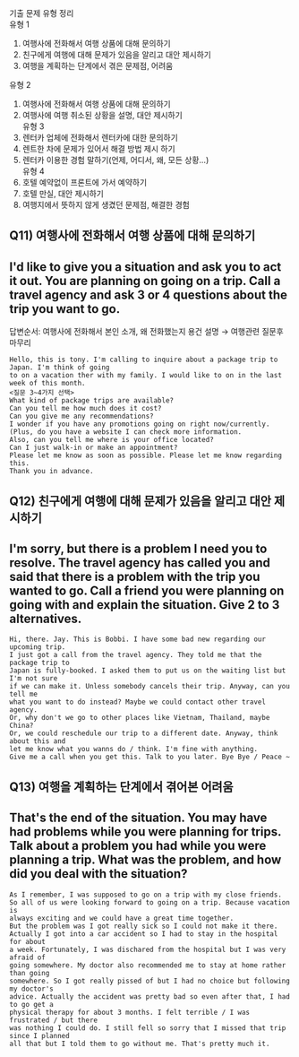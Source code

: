 기출 문제 유형 정리  
유형 1  
1. 여행사에 전화해서 여행 상품에 대해 문의하기  
2. 친구에게 여행에 대해 문제가 있음을 알리고 대안 제시하기  
3. 여행을 계획하는 단계에서 겪은 문제점, 어려움

유형 2  
1. 여행사에 전화해서 여행 상품에 대해 문의하기  
2. 여행사에 여행 취소된 상황을 설명, 대안 제시하기  
유형 3  
1. 렌터카 업체에 전화해서 렌터카에 대한 문의하기   
2. 렌트한 차에 문제가 있어서 해결 방법 제시 하기  
3. 렌터카 이용한 경험 말하기(언제, 어디서, 왜, 모든 상황...)  
유형 4  
1. 호텔 예약없이 프론트에 가서 예약하기  
2. 호텔 만실, 대안 제시하기  
3. 여행지에서 뜻하지 않게 생겼던 문제점, 해결한 경험  
## Q11) 여행사에 전화해서 여행 상품에 대해 문의하기
## I'd like to give you a situation and ask you to act it out. You are planning on going on a trip. Call a travel agency and ask 3 or 4 questions about the trip you want to go.  
답변순서: 여행사에 전화해서 본인 소개, 왜 전화했는지 용건 설명 → 여행관련 질문후 마무리
```
Hello, this is tony. I'm calling to inquire about a package trip to Japan. I'm think of going  
to on a vacation ther with my family. I would like to on in the last week of this month.  
<질문 3~4가지 선택>  
What kind of package trips are available?  
Can you tell me how much does it cost?  
Can you give me any recommendations?  
I wonder if you have any promotions going on right now/currently.  
(Plus, do you have a website I can check more information.  
Also, can you tell me where is your office located?  
Can I just walk-in or make an appointment?  
Please let me know as soon as possible. Please let me know regarding this.  
Thank you in advance.  
```
## Q12) 친구에게 여행에 대해 문제가 있음을 알리고 대안 제시하기
## I'm sorry, but there is a problem I need you to resolve. The travel agency has called you and said that there is a problem with the trip you wanted to go. Call a friend you were planning on going with and explain the situation. Give 2 to 3 alternatives.
```
Hi, there. Jay. This is Bobbi. I have some bad new regarding our upcoming trip.  
I just got a call from the travel agency. They told me that the package trip to  
Japan is fully-booked. I asked them to put us on the waiting list but I'm not sure  
if we can make it. Unless somebody cancels their trip. Anyway, can you tell me  
what you want to do instead? Maybe we could contact other travel agency.  
Or, why don't we go to other places like Vietnam, Thailand, maybe China?  
Or, we could reschedule our trip to a different date. Anyway, think about this and  
let me know what you wanns do / think. I'm fine with anything.  
Give me a call when you get this. Talk to you later. Bye Bye / Peace ~ 
```
## Q13) 여행을 계획하는 단계에서 겪어본 어려움
## That's the end of the situation. You may have had problems while you were planning for trips. Talk about a problem you had while you were planning a trip. What was the problem, and how did you deal with the situation?
```
As I remember, I was supposed to go on a trip with my close friends.  
So all of us were looking forward to going on a trip. Because vacation is  
always exciting and we could have a great time together.  
But the problem was I got really sick so I could not make it there.  
Actually I got into a car accident so I had to stay in the hospital for about  
a week. Fortunately, I was dischared from the hospital but I was very afraid of  
going somewhere. My doctor also recommended me to stay at home rather than going  
somewhere. So I got really pissed of but I had no choice but following my doctor's  
advice. Actually the accident was pretty bad so even after that, I had to go get a  
physical therapy for about 3 months. I felt terrible / I was frustrated / but there  
was nothing I could do. I still fell so sorry that I missed that trip since I planned  
all that but I told them to go without me. That's pretty much it.
```
